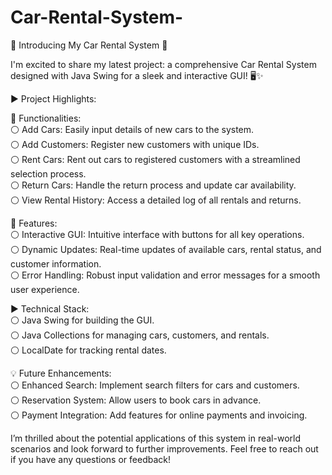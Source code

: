 # Car-Rental-System-

🚗 Introducing My Car Rental System 🚗

I'm excited to share my latest project: a comprehensive Car Rental System designed with Java Swing for a sleek and interactive GUI! 🖥️✨

▶ Project Highlights: 

🔧 Functionalities:                              
⚪ Add Cars: Easily input details of new cars to the system.                         
⚪ Add Customers: Register new customers with unique IDs.                      
⚪ Rent Cars: Rent out cars to registered customers with a streamlined selection process.                
⚪ Return Cars: Handle the return process and update car availability.                                
⚪ View Rental History: Access a detailed log of all rentals and returns.                             

📜 Features:                                    
⚪ Interactive GUI: Intuitive interface with buttons for all key operations.                                   
⚪ Dynamic Updates: Real-time updates of available cars, rental status, and customer information.                                   
⚪ Error Handling: Robust input validation and error messages for a smooth user experience.                                        

▶ Technical Stack:                                     
⚪ Java Swing for building the GUI.                                          
⚪ Java Collections for managing cars, customers, and rentals.                          
⚪ LocalDate for tracking rental dates.                         

💡 Future Enhancements:                                      
⚪ Enhanced Search: Implement search filters for cars and customers.                          
⚪ Reservation System: Allow users to book cars in advance.                                  
⚪ Payment Integration: Add features for online payments and invoicing.                                       

I’m thrilled about the potential applications of this system in real-world scenarios and look forward to further improvements. Feel free to reach out if you have any questions or feedback!
